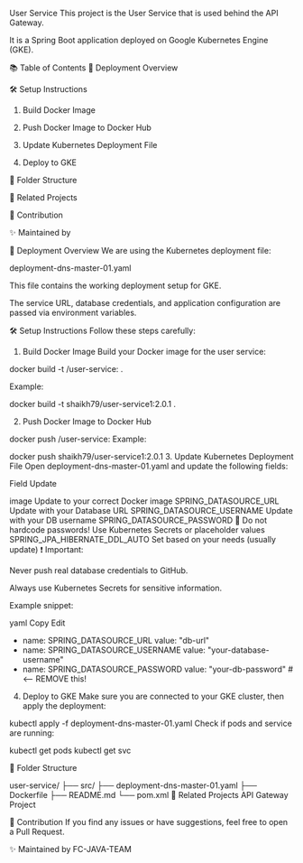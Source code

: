 User Service
This project is the User Service that is used behind the API Gateway.

It is a Spring Boot application deployed on Google Kubernetes Engine (GKE).

📚 Table of Contents
🚀 Deployment Overview

🛠 Setup Instructions

1. Build Docker Image

2. Push Docker Image to Docker Hub

3. Update Kubernetes Deployment File

4. Deploy to GKE

📂 Folder Structure

📣 Related Projects

🙏 Contribution

✨ Maintained by

🚀 Deployment Overview
We are using the Kubernetes deployment file:

deployment-dns-master-01.yaml

This file contains the working deployment setup for GKE.

The service URL, database credentials, and application configuration are passed via environment variables.

🛠 Setup Instructions
Follow these steps carefully:

1. Build Docker Image
Build your Docker image for the user service:

docker build -t <your-dockerhub-username>/user-service:<version> .

Example:

docker build -t shaikh79/user-service1:2.0.1 .

2. Push Docker Image to Docker Hub

docker push <your-dockerhub-username>/user-service:<version>
Example:

docker push shaikh79/user-service1:2.0.1
3. Update Kubernetes Deployment File
Open deployment-dns-master-01.yaml and update the following fields:


Field	Update

image	Update to your correct Docker image
SPRING_DATASOURCE_URL	Update with your Database URL
SPRING_DATASOURCE_USERNAME	Update with your DB username
SPRING_DATASOURCE_PASSWORD	🚨 Do not hardcode passwords! Use Kubernetes Secrets or placeholder values
SPRING_JPA_HIBERNATE_DDL_AUTO	Set based on your needs (usually update)
❗ Important:

Never push real database credentials to GitHub.

Always use Kubernetes Secrets for sensitive information.

Example snippet:

yaml
Copy
Edit
- name: SPRING_DATASOURCE_URL
  value: "db-url"
- name: SPRING_DATASOURCE_USERNAME
  value: "your-database-username"
- name: SPRING_DATASOURCE_PASSWORD
  value: "your-db-password" # <-- REMOVE this!
4. Deploy to GKE
Make sure you are connected to your GKE cluster, then apply the deployment:


kubectl apply -f deployment-dns-master-01.yaml
Check if pods and service are running:


kubectl get pods
kubectl get svc

📂 Folder Structure

user-service/
├── src/
├── deployment-dns-master-01.yaml
├── Dockerfile
├── README.md
└── pom.xml
📣 Related Projects
API Gateway Project

🙏 Contribution
If you find any issues or have suggestions, feel free to open a Pull Request.

✨ Maintained by
FC-JAVA-TEAM

